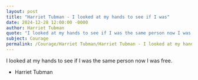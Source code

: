 ```yaml
---
layout: post
title: "Harriet Tubman - I looked at my hands to see if I was"
date: 2024-12-28 12:00:00 -0000
author: Harriet Tubman
quote: "I looked at my hands to see if I was the same person now I was free."
subject: Courage
permalink: /Courage/Harriet Tubman/Harriet Tubman - I looked at my hands to see if I was
---
```


I looked at my hands to see if I was the same person now I was free.

- Harriet Tubman
